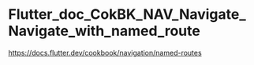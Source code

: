 # Flutter_doc_CokBK_NAV_Navigate_Navigate_with_named_route
 https://docs.flutter.dev/cookbook/navigation/named-routes

